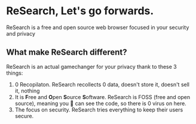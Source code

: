 # ReSearch, Let's go forwards.

ReSearch is a free and open source web browser focused in your security and privacy

## What make ReSearch different?

ReSearch is an actual gamechanger for your privacy thank to these 3 things:

1. 0 Recopilaton.
   ReSearch recollects 0 data, doesn't store it, doesn't sell it, nothing
2. It is **F**ree and **O**pen **S**ource **S**oftware.
   ReSearch is FOSS (free and open source), meaning you 🫵 can see the code, so there is 0 virus on here.
3. The focus on security.
   ReSearch tries everything to keep their users secure.
